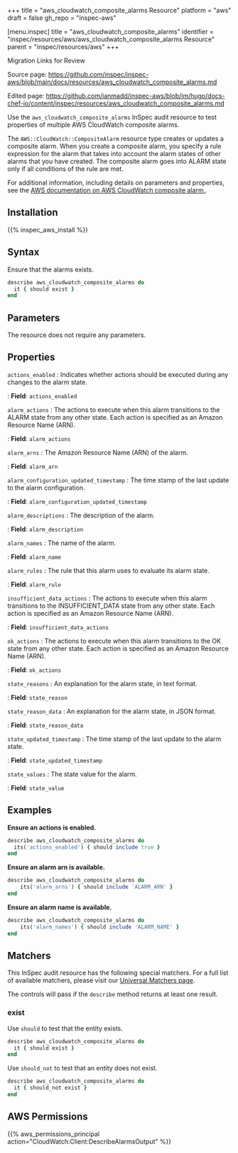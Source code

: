 +++
title = "aws_cloudwatch_composite_alarms Resource"
platform = "aws"
draft = false
gh_repo = "inspec-aws"

[menu.inspec]
title = "aws_cloudwatch_composite_alarms"
identifier = "inspec/resources/aws/aws_cloudwatch_composite_alarms Resource"
parent = "inspec/resources/aws"
+++

<div class="admonition-note">
<p class="admonition-note-title">Migration Links for Review</p>
<div class="admonition-note-text">
<p>Source page: <a href="https://github.com/inspec/inspec-aws/blob/main/docs/resources/aws_cloudwatch_composite_alarms.md">https://github.com/inspec/inspec-aws/blob/main/docs/resources/aws_cloudwatch_composite_alarms.md</a></p>
<p>Edited page: <a href="https://github.com/ianmadd/inspec-aws/blob/im/hugo/docs-chef-io/content/inspec/resources/aws_cloudwatch_composite_alarms.md">https://github.com/ianmadd/inspec-aws/blob/im/hugo/docs-chef-io/content/inspec/resources/aws_cloudwatch_composite_alarms.md</a></p>
</div>
</div>


Use the `aws_cloudwatch_composite_alarms` InSpec audit resource to test properties of multiple AWS CloudWatch composite alarms.

The `AWS::CloudWatch::CompositeAlarm` resource type creates or updates a composite alarm. When you create a composite alarm, you specify a rule expression for the alarm that takes into account the alarm states of other alarms that you have created. The composite alarm goes into ALARM state only if all conditions of the rule are met.

For additional information, including details on parameters and properties, see the [AWS documentation on AWS CloudWatch composite alarm.](https://docs.aws.amazon.com/AWSCloudFormation/latest/UserGuide/aws-resource-cloudwatch-compositealarm.html).

## Installation

{{% inspec_aws_install %}}

## Syntax

Ensure that the alarms exists.

```ruby
describe aws_cloudwatch_composite_alarms do
  it { should exist }
end
```

## Parameters

The resource does not require any parameters.

## Properties

`actions_enabled`
: Indicates whether actions should be executed during any changes to the alarm state.

: **Field**: `actions_enabled`

`alarm_actions`
: The actions to execute when this alarm transitions to the ALARM state from any other state. Each action is specified as an Amazon Resource Name (ARN).

: **Field**: `alarm_actions`

`alarm_arns`
: The Amazon Resource Name (ARN) of the alarm.

: **Field**: `alarm_arn`

`alarm_configuration_updated_timestamp`
: The time stamp of the last update to the alarm configuration.

: **Field**: `alarm_configuration_updated_timestamp`

`alarm_descriptions`
: The description of the alarm.

: **Field**: `alarm_description`

`alarm_names`
: The name of the alarm.

: **Field**: `alarm_name`

`alarm_rules`
: The rule that this alarm uses to evaluate its alarm state.

: **Field**: `alarm_rule`

`insufficient_data_actions`
: The actions to execute when this alarm transitions to the INSUFFICIENT_DATA state from any other state. Each action is specified as an Amazon Resource Name (ARN).

: **Field**: `insufficient_data_actions`

`ok_actions`
: The actions to execute when this alarm transitions to the OK state from any other state. Each action is specified as an Amazon Resource Name (ARN).

: **Field**: `ok_actions`

`state_reasons`
: An explanation for the alarm state, in text format.

: **Field**: `state_reason`

`state_reason_data`
: An explanation for the alarm state, in JSON format.

: **Field**: `state_reason_data`

`state_updated_timestamp`
: The time stamp of the last update to the alarm state.

: **Field**: `state_updated_timestamp`

`state_values`
: The state value for the alarm.

: **Field**: `state_value`

## Examples

**Ensure an actions is enabled.**

```ruby
describe aws_cloudwatch_composite_alarms do
  its('actions_enabled') { should include true }
end
```

**Ensure an alarm arn is available.**

```ruby
describe aws_cloudwatch_composite_alarms do
    its('alarm_arns') { should include 'ALARM_ARN' }
end
```

**Ensure an alarm name is available.**

```ruby
describe aws_cloudwatch_composite_alarms do
    its('alarm_names') { should include 'ALARM_NAME' }
end
```

## Matchers

This InSpec audit resource has the following special matchers. For a full list of available matchers, please visit our [Universal Matchers page](https://www.inspec.io/docs/reference/matchers/).

The controls will pass if the `describe` method returns at least one result.

### exist

Use `should` to test that the entity exists.

```ruby
describe aws_cloudwatch_composite_alarms do
  it { should exist }
end
```

Use `should_not` to test that an entity does not exist.

```ruby
describe aws_cloudwatch_composite_alarms do
  it { should_not exist }
end
```

## AWS Permissions

{{% aws_permissions_principal action="CloudWatch:Client:DescribeAlarmsOutput" %}}
